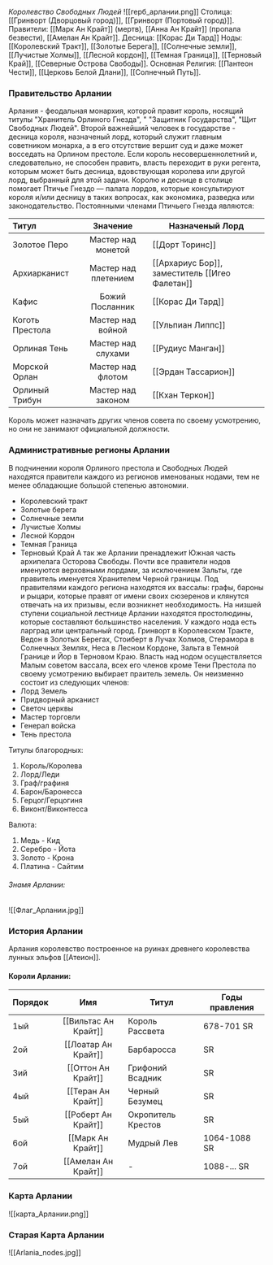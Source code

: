 *Королевство Свободных Людей*
![[герб_арлании.png]]
Столица:  [[Гринворт (Дворцовый город)]],  [[Гринворт (Портовый город)]].
Правители: [[Марк Ан Крайт]] (мертв), [[Анна Ан Крайт]] (пропала безвести), [[Амелан Ан Крайт]].
Десница: [[Корас Ди Тард]]
Ноды: [[Королевский Тракт]], [[Золотые Берега]], [[Солнечные земли]], [[Лучистые Холмы]], [[Лесной кордон]], [[Темная Граница]], [[Терновый Край]], [[Северные Острова Свободы]].
Основная Религия: [[Пантеон Чести]], [[Церковь Белой Длани]], [[Солнечный Путь]].
### Правительство Арлании
Арлания - феодальная монархия, которой правит король, носящий титулы "Хранитель Орлиного Гнезда", " "Защитник Государства", "Щит Свободных Людей". Второй важнейший человек в государстве - десница короля, назначеный лорд, который служит главным советником монарха, а в его отсутствие вершит суд и даже может восседать на Орлином престоле. Если король несовершеннолетний и, следовательно, не способен править, власть переходит в руки регента, которым может быть десница, вдовствующая королева или другой лорд, выбранный для этой задачи. 
Королю и деснице в столице помогает Птичье Гнездо — палата лордов, которые консультируют короля и/или десницу в таких вопросах, как экономика, разведка или законодательство. Постоянными членами Птичьего Гнезда являются:

| Титул           |       Значение       | Назначеный Лорд                                |
| :-------------- | :------------------: | ---------------------------------------------- |
| Золотое Перо    |  Мастер над монетой  | [[Дорт Торинс]]                                |
| Архиарканист    | Мастер над плетением | [[Архариус Бор]], заместитель [[Игео Фалетан]] |
| Кафис           |   Божий Посланник    | [[Корас Ди Тард]]                              |
| Коготь Престола |  Мастер над войной   | [[Ульпиан Липпс]]                              |
| Орлиная Тень    |  Мастер над слухами  | [[Рудиус Манган]]                              |
| Морской Орлан   |  Мастер над флотом   | [[Эрдан Тассарион]]                            |
| Орлиный Трибун  |  Мастер над законом  | [[Кхан Теркон]]                                |

Король может назначать других членов совета по своему усмотрению, но они не занимают официальной должности.

### Административные регионы Арлании
В подчинении короля Орлиного престола и Свободных Людей находятся правители каждого из регионов именованых нодами, тем не менее обладающие большой степенью автономии. 
- Королевский тракт 
- Золотые берега 
- Солнечные земли
- Лучистые Холмы
- Лесной Кордон
- Темная Граница
- Терновый Край
А так же Арлании пренадлежит Южная часть архипелага Осторова Свободы. Почти все правители нодов именуются верховными лордами, за исключением Зальты, где правитель именуется Хранителем Черной границы. Под правителями каждого региона находятся их вассалы: графы, бароны и рыцари, которые правят от имени своих сюзеренов и клянутся отвечать на их призывы, если возникнет необходимость. На низшей ступени социальной лестнице Арлании находятся простолюдины, которые составляют большинство населения.
У каждого нода есть ларград или центральный город. Гринворт в Королевском Тракте, Ведон в Золотых Берегах, Стоиберт в Лучах Холмов, Стерамора в Солнечных Землях, Неса в Лесном Кордоне, Зальта в Темной Границе и Йор в Терновом Краю.
Власть над нодом осуществляется Малым советом вассала, всех его членов кроме Тени Престола по своему усмотрению выбирает праитель земель. Он неизменно состоит из следующих членов:
- Лорд Земель 
- Придворный арканист
- Светоч церквы
- Мастер торговли 
- Генерал войска 
- Тень престола 

Титулы благородных: 
1. Король/Королева
2. Лорд/Леди
3. Граф/графиня
4. Барон/Баронесса
5. Герцог/Герцогиня 
6. Виконт/Виконтесса

Валюта:
1. Медь - Кид
2. Серебро - Йота
3. Золото - Крона
4. Платина - Сайтим 

###### Знамя Арлании:
![[Флаг_Арлании.jpg]]

### История Арлании
Арлания королевство построенное на руинах древнего королевства лунных эльфов [[Атеион]].

#### Короли Арлании:

| Порядок |         Имя          | Титул              | Годы правления |
| :------ | :------------------: | ------------------ | -------------- |
| 1ый     | [[Вильтас Ан Крайт]] | Король Рассвета    | 678-701 SR     |
| 2ой     | [[Лоатар Ан Крайт]]  | Барбаросса         | SR             |
| 3ий     |  [[Оттон Ан Крайт]]  | Грифоний Всадник   | SR             |
| 4ый     |  [[Теран Ан Крайт]]  | Черный Безумец     | SR             |
| 5ый     | [[Роберт Ан Крайт]]  | Окропитель Крестов | SR             |
| 6ой     |  [[Марк Ан Крайт]]   | Мудрый Лев         | 1064-1088 SR   |
| 7ой     | [[Амелан Ан Крайт]]  | -                  | 1088-... SR    |

### Карта Арлании
![[карта_Арлании.png]]
### Старая Карта Арлании
![[Arlania_nodes.jpg]]
